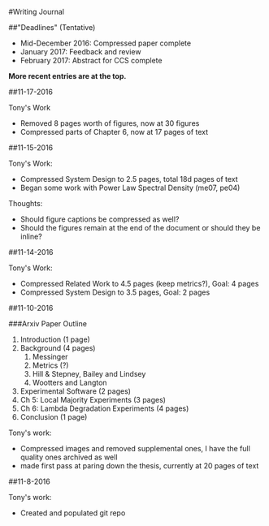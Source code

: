 #Writing Journal

##"Deadlines" (Tentative)
- Mid-December 2016: Compressed paper complete
- January 2017: Feedback and review
- February 2017: Abstract for CCS complete 



__More recent entries are at the top.__


##11-17-2016

Tony's Work
- Removed 8 pages worth of figures, now at 30 figures
- Compressed parts of Chapter 6, now at 17 pages of text

##11-15-2016

Tony's Work:
- Compressed System Design to 2.5 pages, total 18d  pages of text
- Began some work with Power Law Spectral Density (me07, pe04)

Thoughts:
- Should figure captions be compressed as well?
- Should the figures remain at the end of the document or should they be inline?

##11-14-2016

Tony's Work:
- Compressed Related Work to 4.5 pages (keep metrics?), Goal: 4 pages
- Compressed System Design to 3.5 pages, Goal: 2 pages

##11-10-2016

###Arxiv Paper Outline
1. Introduction (1 page)
2. Background (4 pages)
    1. Messinger
    2. Metrics (?)
    3. Hill & Stepney, Bailey and Lindsey
    4. Wootters and Langton
3. Experimental Software (2 pages)
4. Ch 5: Local Majority Experiments (3 pages)
5. Ch 6: Lambda Degradation Experiments (4 pages)
6. Conclusion (1 page)

Tony's work:
 - Compressed images and removed supplemental ones, I have the full quality ones archived as well
 - made first pass at paring down the thesis, currently at 20 pages of text

##11-8-2016

Tony's work:
- Created and populated git repo
